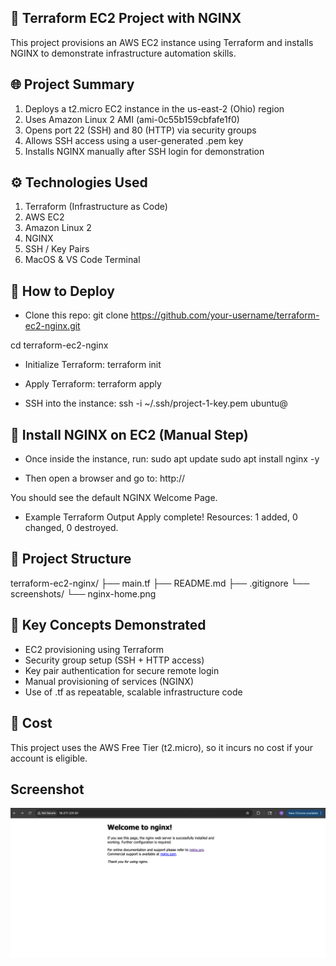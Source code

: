 ## 🚀 Terraform EC2 Project with NGINX
This project provisions an AWS EC2 instance using Terraform and installs NGINX to demonstrate infrastructure automation skills.

## 🌐 Project Summary
1. Deploys a t2.micro EC2 instance in the us-east-2 (Ohio) region
2. Uses Amazon Linux 2 AMI (ami-0c55b159cbfafe1f0)
3. Opens port 22 (SSH) and 80 (HTTP) via security groups
4. Allows SSH access using a user-generated .pem key
5. Installs NGINX manually after SSH login for demonstration

## ⚙️ Technologies Used
1. Terraform (Infrastructure as Code)
2. AWS EC2
3. Amazon Linux 2
4. NGINX
5. SSH / Key Pairs
6. MacOS & VS Code Terminal

## 🚀 How to Deploy

- Clone this repo:
git clone https://github.com/your-username/terraform-ec2-nginx.git

cd terraform-ec2-nginx

- Initialize Terraform:
terraform init

- Apply Terraform:
terraform apply

- SSH into the instance:
ssh -i ~/.ssh/project-1-key.pem ubuntu@<your-ec2-public-ip>

## 🔧 Install NGINX on EC2 (Manual Step)
- Once inside the instance, run:
sudo apt update
sudo apt install nginx -y

- Then open a browser and go to:
http://<your-ec2-public-ip>

You should see the default NGINX Welcome Page.

- Example Terraform Output
Apply complete! Resources: 1 added, 0 changed, 0 destroyed.

## 📁 Project Structure
terraform-ec2-nginx/
├── main.tf
├── README.md
├── .gitignore
└── screenshots/
    └── nginx-home.png

## 🧠 Key Concepts Demonstrated
- EC2 provisioning using Terraform
- Security group setup (SSH + HTTP access)
- Key pair authentication for secure remote login
- Manual provisioning of services (NGINX)
- Use of .tf as repeatable, scalable infrastructure code

## 💸 Cost
This project uses the AWS Free Tier (t2.micro), so it incurs no cost if your account is eligible.

## Screenshot

![NGINX Screenshot](screenshots/nginx-home.png)



